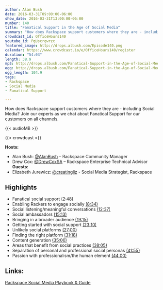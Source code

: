 ```yaml
---
author: Alan Bush
date: 2016-03-31T09:00:00-06:00
show_date: 2016-03-31T13:00:00-06:00
number: 140
title: "Fanatical Support in the Age of Social Media"
summary: "How does Rackspace support customers where they are - including Social Media? Join our experts as we chat about Fanatical Support for our customers on all channels."
crowdcast_id: OfficeHours140
youtube_id: PgUscrgwrzc
featured_image: http://drops.albush.com/Episode140.png
calendar: https://www.crowdcast.io/e/OfficeHours140/register
duration: "54:03"
length: 38.9
mp3: http://drops.albush.com/Fanatical-Support-in-the-Age-of-Social-Media.mp3
ogg: http://drops.albush.com/Fanatical-Support-in-the-Age-of-Social-Media.ogg
ogg_length: 104.9
tags:
- Rackspace
- Social Media
- Fanatical Support

---
```

How does Rackspace support customers where they are - including Social Media? Join our experts as we chat about Fanatical Support for our customers on all channels.

<!--more-->

{{< audioMB >}}

{{< crowdcast >}}

**Hosts:**  
* Alan Bush: [@AlanBush](https://twitter.com/alanbush) – Rackspace Community Manager  
* Drew Cox: [@DrewCoxSA](https://twitter.com/drewcoxsa) – Rackspace Enterprise Technical Advisor  
**Guests:**  
* Elizabeth Jurewicz: [@creatingliz](https://twitter.com/creatingliz) - Social Media Strategist, Rackspace

## Highlights

- Fanatical social support [(2:48)](https://youtu.be/PgUscrgwrzc?t=2m48s)
- Enabling Rackers to engage socially [(8:34)](https://youtu.be/PgUscrgwrzc?t=8m34s)
- Social listening/meaningful conversations [(12:37)](https://youtu.be/PgUscrgwrzc?t=12m37s)
- Social ambassadors [(15:13)](https://youtu.be/PgUscrgwrzc?t=15m13s)
- Bringing in a broader audience [(19:15)](https://youtu.be/PgUscrgwrzc?t=19m15s)
- Getting started with social support [(23:10)](https://youtu.be/PgUscrgwrzc?t=23m10s)
- Unlikely social platforms [(27:00)](https://youtu.be/PgUscrgwrzc?t=27m00s)
- Finding the right platform [(31:18)](https://youtu.be/PgUscrgwrzc?t=31m18s)
- Content generation [(35:00)](https://youtu.be/PgUscrgwrzc?t=35m00s)
- Areas that benefit from social practices [(38:05)](https://youtu.be/PgUscrgwrzc?t=38m05s)
- Separation of personal and professional social personas [(41:55)](https://youtu.be/PgUscrgwrzc?t=41m55s)
- Passion with professionalism/the human element [(44:00)](https://youtu.be/PgUscrgwrzc?t=44m00s)

## Links:

[Rackspace Social Media Playbook & Guide](https://github.com/rackspace/social_media_guidelines)
